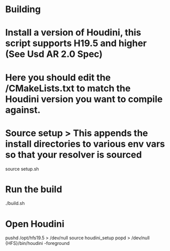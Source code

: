 # Building

# Install a version of Houdini, this script supports H19.5 and higher (See Usd AR 2.0 Spec)
# Here you should edit the <RepoRoot>/CMakeLists.txt to match the Houdini version you want to compile against. 

# Source setup > This appends the install directories to various env vars so that your resolver is sourced
source setup.sh

# Run the build
./build.sh

# Open Houdini
pushd /opt/hfs19.5 > /dev/null
source houdini_setup
popd > /dev/null
{HFS}/bin/houdini -foreground